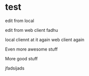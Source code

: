 # test
edit from local

edit from web client
fadhu

local cliennt at it again
web client again

Even more awesome stuff

More good stuff

jfadsijads
